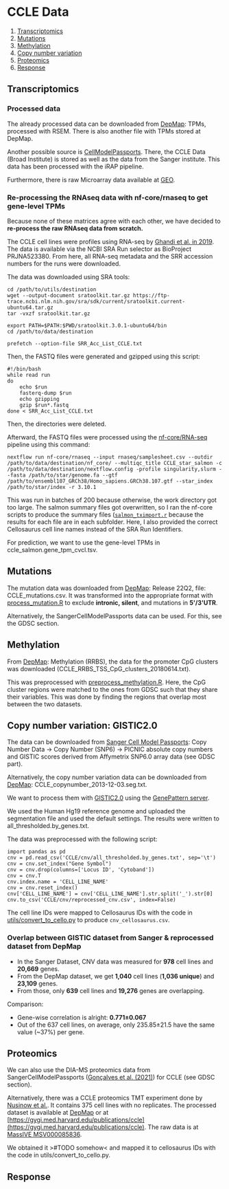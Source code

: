 # CCLE Data

1. [Transcriptomics](#transcriptomics)
2. [Mutations](#mutations)
3. [Methylation](#methylation)
4. [Copy number variation](#copy-number-variation-gistic20)
5. [Proteomics](#proteomics)
6. [Response](#response)

## Transcriptomics

### Processed data
The already processed data can be downloaded from [DepMap](https://depmap.org/portal/data_page/?tab=allData): 
TPMs, processed with RSEM. There is also another file with TPMs stored at DepMap.

Another possible source is [CellModelPassports](https://cellmodelpassports.sanger.ac.uk/downloads). 
There, the CCLE Data (Broad Institute) is stored as well as the data from the Sanger institute. 
This data has been processed with the iRAP pipeline.

Furthermore, there is raw Microarray data available at [GEO](https://www.google.com/url?q=https://www.ncbi.nlm.nih.gov/geo/query/acc.cgi?acc%3DGSE36139&sa=D&source=editors&ust=1733326672230985&usg=AOvVaw34q-kblgqEp_0fIOJ_xzRx).

### Re-processing the RNAseq data with nf-core/rnaseq to get gene-level TPMs
Because none of these matrices agree with each other, we have decided to **re-process the raw RNAseq data from scratch.**

The CCLE cell lines were profiles using RNA-seq by [Ghandi et al. in 2019](10.1038/s41586-019-1186-3). 
The data is available via the NCBI SRA Run selector as BioProject PRJNA523380. 
From here, all RNA-seq metadata and the SRR accession numbers for the runs were downloaded.

The data was downloaded using SRA tools: 
```{bash}
cd /path/to/utils/destination
wget --output-document sratoolkit.tar.gz https://ftp-trace.ncbi.nlm.nih.gov/sra/sdk/current/sratoolkit.current-ubuntu64.tar.gz
tar -vxzf sratoolkit.tar.gz

export PATH=$PATH:$PWD/sratoolkit.3.0.1-ubuntu64/bin
cd /path/to/data/destination

prefetch --option-file SRR_Acc_List_CCLE.txt
``` 
Then, the FASTQ files were generated and gzipped using this script:

```{bash}
#!/bin/bash
while read run
do
	echo $run
	fasterq-dump $run
	echo gzipping
	gzip $run*.fastq
done < SRR_Acc_List_CCLE.txt
```
Then, the directories were deleted.

Afterward, the FASTQ files were processed using the [nf-core/RNA-seq](https://nf-co.re/rnaseq/3.14.0/) pipeline using this command: 
```{bash}
nextflow run nf-core/rnaseq --input rnaseq/samplesheet.csv --outdir /path/to/data/destination/nf_core/ --multiqc_title CCLE_star_salmon -c /path/to/data/destination/nextflow.config -profile singularity,slurm --fasta /path/to/star/genome.fa --gtf /path/to/ensembl107_GRCh38/Homo_sapiens.GRCh38.107.gtf --star_index /path/to/star/index -r 3.10.1
```

This was run in batches of 200 because otherwise, the work directory got too large. 
The salmon summary files got overwritten, so I ran the nf-core scripts to produce the summary files 
([`salmon_tximport.r`](gene_expression/salmon_tximport.r) because the results for each file are in each subfolder. 
Here, I also provided the correct Cellosaurus cell line names instead of the SRA Run Identifiers.

For prediction, we want to use the gene-level TPMs in ccle_salmon.gene_tpm_cvcl.tsv. 

## Mutations

The mutation data was downloaded from [DepMap](https://depmap.org/portal/data_page/?tab=allData): Release 22Q2, file: CCLE_mutations.csv. 
It was transformed into the appropriate format with [process_mutation.R](mutation/process_mutation.R) to exclude 
**intronic, silent**, and mutations in **5'/3'UTR**.

Alternatively, the SangerCellModelPassports data can be used. For this, see the GDSC section. 

## Methylation

From [DepMap](https://depmap.org/portal/data_page/?tab=allData): Methylation (RRBS), the data for the promoter CpG clusters was
downloaded (CCLE_RRBS_TSS_CpG_clusters_20180614.txt). 

This was preprocessed with [preprocess_methylation.R](methylation/preprocess_methylation.R). Here, the CpG cluster regions 
were matched to the ones from GDSC such that they share their variables. This was done by finding the regions that overlap 
most between the two datasets.

## Copy number variation: GISTIC2.0

The data can be downloaded from [Sanger Cell Model Passports](https://cellmodelpassports.sanger.ac.uk/downloads):
Copy Number Data -> Copy Number (SNP6) -> PICNIC absolute copy numbers and GISTIC scores derived from Affymetrix SNP6.0 array data
(see GDSC part).

Alternatively, the copy number variation data can be downloaded from [DepMap](https://depmap.org/portal/data_page/?tab=allData): 
CCLE_copynumber_2013-12-03.seg.txt. 

We want to process them with [GISTIC2.0](https://genomebiology.biomedcentral.com/articles/10.1186/gb-2011-12-4-r41) using 
the [GenePattern server](https://cloud.genepattern.org/gp/pages/index.jsf). 

We used the Human Hg19 reference genome and uploaded the segmentation file and used the default settings. The results were 
written to all_thresholded.by_genes.txt.

The data was preprocessed with the following script:
```{python}
import pandas as pd
cnv = pd.read_csv('CCLE/cnv/all_thresholded.by_genes.txt', sep='\t')
cnv = cnv.set_index("Gene Symbol")
cnv = cnv.drop(columns=['Locus ID', 'Cytoband'])
cnv = cnv.T
cnv.index.name = 'CELL_LINE_NAME'
cnv = cnv.reset_index()
cnv['CELL_LINE_NAME'] = cnv['CELL_LINE_NAME'].str.split('_').str[0]
cnv.to_csv('CCLE/cnv/reprocessed_cnv.csv', index=False)
```

The cell line IDs were mapped to Cellosaurus IDs with the code in [utils/convert_to_cello.py](utils/convert_to_cello.py) to produce 
``cnv_cellosaurus.csv``.

### Overlap between GISTIC dataset from Sanger & reprocessed dataset from DepMap

* In the Sanger Dataset, CNV data was measured for **978** cell lines and **20,669** genes.
* From the DepMap dataset, we get **1,040** cell lines (**1,036 unique**) and **23,109** genes. 
* From those, only **639** cell lines and **19,276** genes are overlapping.

Comparison: 
* Gene-wise correlation is alright: **0.771±0.067**
* Out of the 637 cell lines, on average, only 235.85±21.5 have the same value (~37%) per gene.

## Proteomics

We can also use the DIA-MS proteomics data from SangerCellModelPassports ([Gonçalves et al. (2021)](https://www.sciencedirect.com/science/article/pii/S1535610822002744)) 
for CCLE (see GDSC section).

Alternatively, there was a CCLE proteomics TMT experiment done by [Nusinow et al.](https://www.cell.com/cell/fulltext/S0092-8674(19)31385-6?_returnURL=https%3A%2F%2Flinkinghub.elsevier.com%2Fretrieve%2Fpii%2FS0092867419313856%3Fshowall%3Dtrue).
It contains 375 cell lines with no replicates. 
The processed dataset is available at [DepMap](https://depmap.org/portal/data_page/?tab=allData) or at [https://gygi.med.harvard.edu/publications/ccle](https://gygi.med.harvard.edu/publications/ccle). The raw data is at [MassIVE MSV000085836](https://massive.ucsd.edu/ProteoSAFe/dataset.jsp?task=02cd1b6a7c674f3ebdbed300b5d9aa57).

We obtained it >#TODO somehow< and mapped it to cellosaurus IDs with the code in utils/convert_to_cello.py.

## Response
